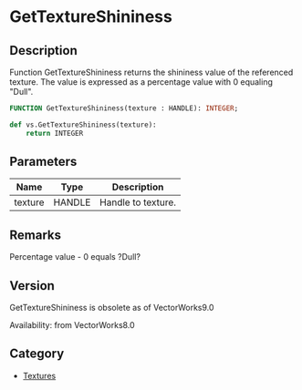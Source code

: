 # GetTextureShininess

## Description
Function GetTextureShininess returns the shininess value of the referenced texture. The value is expressed as a percentage value with 0 equaling &quot;Dull&quot;.

```pascal
FUNCTION GetTextureShininess(texture : HANDLE): INTEGER;
```

```python
def vs.GetTextureShininess(texture):
    return INTEGER
```

## Parameters
|Name|Type|Description|
|---|---|---|
|texture|HANDLE|Handle to texture.|

## Remarks
Percentage value - 0 equals ?Dull?

## Version
GetTextureShininess is obsolete as of VectorWorks9.0<P>


Availability: from VectorWorks8.0

## Category
* [Textures](../Categories/Textures.md)
